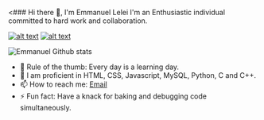 <### Hi there 👋, I'm Emmanuel Lelei
 I'm an Enthusiastic individual committed to hard work and collaboration. 

 <a href="https://www.linkedin.com/in/emmanuel-lelei-a9aa50252//"> ![alt text](https://img.shields.io/badge/-LinkedIn-0e76a8?style=plastic&logo=linkedIn)</a> 
 <a href="https://https://twitter.com/leleiemanuel">![alt text](https://img.shields.io/badge/-Twitter-1DA1F2?style=plastic&logo=Twitter) </a>


![Emmanuel Github stats](https://github-readme-stats.vercel.app/api?username=Elelei&theme=synthwave&show_icons=true&count_private=true)

 
<!-- - 🔭 Goal: Make the internet a better place. -->
- 💯 Rule of the thumb: Every day is a learning day.
- 🌱 I am proficient in HTML, CSS, Javascript, MySQL, Python, C and C++.
- 📫 How to reach me: [Email](mailto:manuellelei750@gmail.com) 
- ⚡ Fun fact: Have a knack for baking and debugging code simultaneously.
